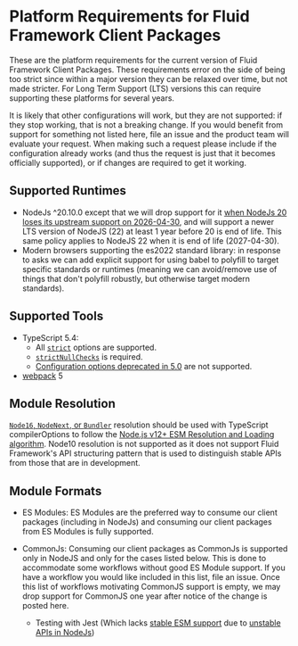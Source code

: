# Platform Requirements for Fluid Framework Client Packages

These are the platform requirements for the current version of Fluid Framework Client Packages.
These requirements error on the side of being too strict since within a major version they can be relaxed over time, but not made stricter.
For Long Term Support (LTS) versions this can require supporting these platforms for several years.

It is likely that other configurations will work, but they are not supported: if they stop working, that is not a breaking change.
If you would benefit from support for something not listed here, file an issue and the product team will evaluate your request.
When making such a request please include if the configuration already works (and thus the request is just that it becomes officially supported), or if changes are required to get it working.

## Supported Runtimes

-   NodeJs ^20.10.0 except that we will drop support for it [when NodeJs 20 loses its upstream support on 2026-04-30](https://github.com/nodejs/release#release-schedule), and will support a newer LTS version of NodeJS (22) at least 1 year before 20 is end of life. This same policy applies to NodeJS 22 when it is end of life (2027-04-30).
-   Modern browsers supporting the es2022 standard library: in response to asks we can add explicit support for using babel to polyfill to target specific standards or runtimes (meaning we can avoid/remove use of things that don't polyfill robustly, but otherwise target modern standards).

## Supported Tools

-   TypeScript 5.4:
    -   All [`strict`](https://www.typescriptlang.org/tsconfig) options are supported.
    -   [`strictNullChecks`](https://www.typescriptlang.org/tsconfig) is required.
    -   [Configuration options deprecated in 5.0](https://github.com/microsoft/TypeScript/issues/51909) are not supported.
-   [webpack](https://webpack.js.org/) 5

## Module Resolution

[`Node16`, `NodeNext`, or `Bundler`](https://www.typescriptlang.org/tsconfig#moduleResolution) resolution should be used with TypeScript compilerOptions to follow the [Node.js v12+ ESM Resolution and Loading algorithm](https://nodejs.github.io/nodejs.dev/en/api/v20/esm/#resolution-and-loading-algorithm).
Node10 resolution is not supported as it does not support Fluid Framework's API structuring pattern that is used to distinguish stable APIs from those that are in development.

## Module Formats

-   ES Modules:
    ES Modules are the preferred way to consume our client packages (including in NodeJs) and consuming our client packages from ES Modules is fully supported.
-   CommonJs:
    Consuming our client packages as CommonJs is supported only in NodeJS and only for the cases listed below.
    This is done to accommodate some workflows without good ES Module support.
    If you have a workflow you would like included in this list, file an issue.
    Once this list of workflows motivating CommonJS support is empty, we may drop support for CommonJS one year after notice of the change is posted here.

    -   Testing with Jest (Which lacks [stable ESM support](https://jestjs.io/docs/ecmascript-modules) due to [unstable APIs in NodeJs](https://github.com/nodejs/node/issues/37648))
